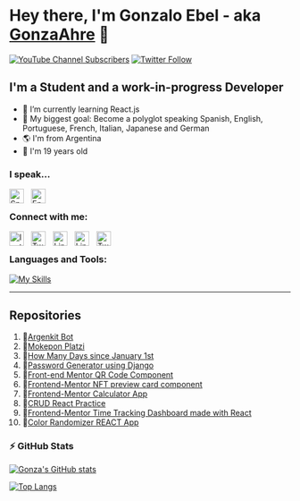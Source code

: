 # Hey there, I'm Gonzalo Ebel - aka [GonzaAhre][youtube] 👋 

[![YouTube Channel Subscribers](https://img.shields.io/youtube/channel/subscribers/UCQlCROiNZfXB37pj_mO604A?logo=youtube&logoColor=red&style=for-the-badge)][youtube]
[![Twitter Follow](https://img.shields.io/twitter/follow/gonzaloebel?color=1DA1F2&logo=twitter&style=for-the-badge)](https://twitter.com/intent/follow?original_referer=https%3A%2F%2Fgithub.com%2FcodeSTACKr&screen_name=gonzalolebel)


## I'm a Student and a work-in-progress Developer

- 🌱 I’m currently learning React.js
- 🥅 My biggest goal: Become a polyglot speaking Spanish, English, Portuguese, French, Italian, Japanese and German
- 🌎 I'm from Argentina
- 🥴 I'm 19 years old

### I speak...

<img align="left" alt="Spanish" width="26px" src="https://upload.wikimedia.org/wikipedia/commons/thumb/9/9a/Flag_of_Spain.svg/2560px-Flag_of_Spain.svg.png" style="padding-right:10px;" />
<img align="left" alt="English" width="26px" src="https://upload.wikimedia.org/wikipedia/commons/thumb/8/83/Flag_of_the_United_Kingdom_%283-5%29.svg/2560px-Flag_of_the_United_Kingdom_%283-5%29.svg.png" style="padding-right:10px;" />

<br /> 

### Connect with me:

<a title="Instagram" href="ttps://www.instagram.com/gonzaloebel/"> <img align="left" alt="Instagram" width="26px" src=https://upload.wikimedia.org/wikipedia/commons/thumb/a/a5/Instagram_icon.png/2048px-Instagram_icon.png style="padding-right:10px;">
<a title="Twitter" href="https://twitter.com/GonzaloEbel"> <img align="left" alt="Twitter" width="26px" src=https://upload.wikimedia.org/wikipedia/commons/thumb/4/4f/Twitter-logo.svg/2491px-Twitter-logo.svg.png style="padding-right:10px;">
<a title="Linkedin" href="https://www.linkedin.com/in/gonzalo-ebel-788452251"> <img align="left" alt="Linkedin" width="26px" src=https://cdn-icons-png.flaticon.com/512/174/174857.png style="padding-right:10px;">
<a title="YouTube" href="https://www.youtube.com/channel/UCQlCROiNZfXB37pj_mO604A"> <img align="left" alt="Linkedin" width="26px" src=https://upload.wikimedia.org/wikipedia/commons/thumb/0/09/YouTube_full-color_icon_%282017%29.svg/2560px-YouTube_full-color_icon_%282017%29.svg.png style="padding-right:10px;"> </a>
<a title="Twitch" href="https://www.twitch.tv/gonzaahre"> <img align="left" alt="Twitch" width="26px" src=https://assets.stickpng.com/images/580b57fcd9996e24bc43c540.png style="padding-right:10px;"> </a>

<br />   

### Languages and Tools:

[![My Skills](https://skillicons.dev/icons?i=vscode,html,css,js,react,nodejs,mongodb,git,github,python)](https://skillicons.dev)
<br /> 


---

## Repositories
1. 🌟[Argenkit Bot](https://github.com/GonzaAhrexd/ArgenKit-Bot)
2. 🌟[Mokepon Platzi](https://github.com/GonzaAhrexd/Mokepon-Platzi)
3. 🌟[How Many Days since January 1st](https://github.com/GonzaAhrexd/HowManyDaysSinceJanuary1st)
4. 🌟[Password Generator using Django](https://github.com/GonzaAhrexd/Django-Password-Generator)
5. 🌟[Front-end Mentor QR Code Component](https://github.com/GonzaAhrexd/Frontend-Mentor-QR-code-component)
6. 🌟[Frontend-Mentor NFT preview card component](https://github.com/GonzaAhrexd/Frontend-Mentor---NFT-preview-card-component)
7. 🌟[Frontend-Mentor Calculator App](https://github.com/GonzaAhrexd/Frontend-Mentor---Calculator-app)
8. 🌟[CRUD React Practice](https://github.com/GonzaAhrexd/CRUD-React)
9. 🌟[Frontend-Mentor Time Tracking Dashboard made with React](https://github.com/GonzaAhrexd/Frontend-Mentor-Time-tracking-dashboard-REACT)
10. 🌟[Color Randomizer REACT App](https://github.com/GonzaAhrexd/Color-Randomizer-React-App)

### :zap: GitHub Stats
[![Gonza's GitHub stats](https://github-readme-stats.vercel.app/api?username=GonzaAhrexd&count_private=true&show_icons=true&theme=vision-friendly-dark&custom_title=Gonza's%20GitHub%20stats)](https://github.com/anuraghazra/github-readme-stats)

[![Top Langs](https://github-readme-stats.vercel.app/api/top-langs/?username=GonzaAhrexd&layout=compact&theme=vision-friendly-dark)](https://github.com/anuraghazra/github-readme-stats)


[twitter]: https://twitter.com/GonzaloEbel
[youtube]: https://www.youtube.com/channel/UCQlCROiNZfXB37pj_mO604A
[instagram]: https://www.instagram.com/gonzaloebel/
[linkedin]: https://www.linkedin.com/in/gonzalo-ebel-788452251/

